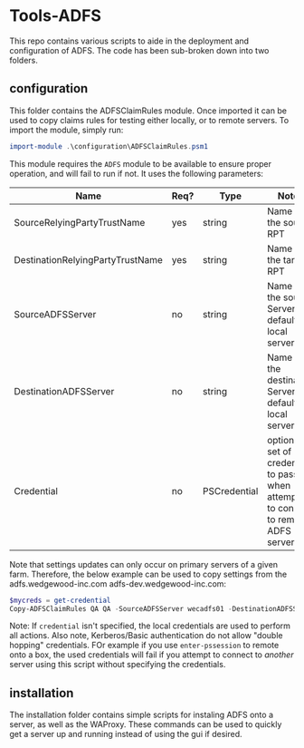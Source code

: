 # Tools-ADFS

This repo contains various scripts to aide in the deployment and configuration of ADFS.  The code has been sub-broken down into two folders.

## configuration

This folder contains the ADFSClaimRules module.  Once imported it can be used to copy claims rules for testing either locally, or to remote servers.  To import the module, simply run:

```powershell
import-module .\configuration\ADFSClaimRules.psm1
```

This module requires the `ADFS` module to be available to ensure proper operation, and will fail to run if not.  It uses the following parameters:

| Name | Req? | Type | Notes |
| ---- | ---- | ---- | ----- |
| SourceRelyingPartyTrustName | yes | string | Name of the source RPT |
| DestinationRelyingPartyTrustName | yes | string | Name of the target RPT |
| SourceADFSServer | no | string | Name of the source Server, defaults to local server |
| DestinationADFSServer | no | string | Name of the destination Server, defaults to local server |
| Credential | no | PSCredential | optional set of credentials to pass when attempting to connect to remote ADFS server.

Note that settings updates can only occur on primary servers of a given farm.  Therefore, the below example can be used to copy settings from the adfs.wedgewood-inc.com adfs-dev.wedgewood-inc.com:

```powershell
$mycreds = get-credential
Copy-ADFSClaimRules QA QA -SourceADFSServer wecadfs01 -DestinationADFSServer devadfs01 -Credential $mycreds
```

Note: If `credential` isn't specified, the local credentials are used to perform all actions.  Also note, Kerberos/Basic authentication do not allow "double hopping" credentials.  FOr example if you use `enter-pssession` to remote onto a box, the used credentials will fail if you attempt to connect to _another_ server using this script without specifying the credentials.

## installation

The installation folder contains simple scripts for instaling ADFS onto a server, as well as the WAProxy.  These commands can be used to quickly get a server up and running instead of using the gui if desired.
